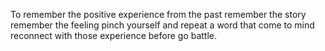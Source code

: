 To remember the positive experience from the past
remember the story
remember the feeling 
pinch yourself and repeat a word that come to mind
reconnect with those experience before go battle.